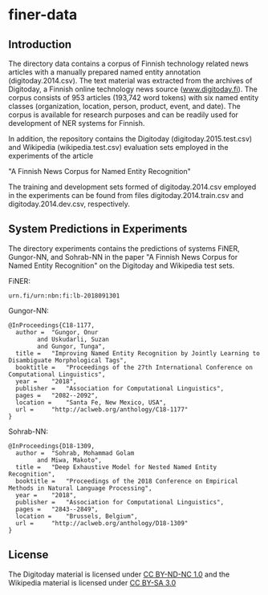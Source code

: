 # finer-data

## Introduction

The directory data contains a corpus of Finnish technology related news
articles with a manually prepared named entity annotation (digitoday.2014.csv). 
The text material was extracted from the archives of Digitoday, a Finnish
online technology news source (www.digitoday.fi). The corpus consists
of 953 articles (193,742 word tokens) with six named entity classes
(organization, location, person, product, event, and date). The corpus
is available for research purposes and can be readily used for
development of NER systems for Finnish.

In addition, the repository contains the Digitoday (digitoday.2015.test.csv) 
and Wikipedia (wikipedia.test.csv) evaluation sets employed in the experiments
of the article

"A Finnish News Corpus for Named Entity Recognition"

The training and development sets formed of digitoday.2014.csv employed in the experiments
can be found from files digitoday.2014.train.csv and digitoday.2014.dev.csv, respectively.



## System Predictions in Experiments

The directory experiments contains the predictions of systems FiNER, Gungor-NN, and Sohrab-NN in the paper "A Finnish News Corpus for Named Entity Recognition" on the Digitoday and Wikipedia test sets.

FiNER:

```
urn.fi/urn:nbn:fi:lb-2018091301
```

Gungor-NN:

```
@InProceedings{C18-1177,
  author = 	"Gungor, Onur
		and Uskudarli, Suzan
		and Gungor, Tunga",
  title = 	"Improving Named Entity Recognition by Jointly Learning to Disambiguate Morphological Tags",
  booktitle = 	"Proceedings of the 27th International Conference on Computational Linguistics",
  year = 	"2018",
  publisher = 	"Association for Computational Linguistics",
  pages = 	"2082--2092",
  location = 	"Santa Fe, New Mexico, USA",
  url = 	"http://aclweb.org/anthology/C18-1177"
}
```

Sohrab-NN:

``` 
@InProceedings{D18-1309,
  author = 	"Sohrab, Mohammad Golam
		and Miwa, Makoto",
  title = 	"Deep Exhaustive Model for Nested Named Entity Recognition",
  booktitle = 	"Proceedings of the 2018 Conference on Empirical Methods in Natural Language Processing",
  year = 	"2018",
  publisher = 	"Association for Computational Linguistics",
  pages = 	"2843--2849",
  location = 	"Brussels, Belgium",
  url = 	"http://aclweb.org/anthology/D18-1309"
}
```

## License 

The Digitoday material is licensed under [CC BY-ND-NC 1.0](https://creativecommons.org/licenses/by-nd-nc/1.0/fi/legalcode) and the Wikipedia material is licensed under [CC BY-SA 3.0](https://en.wikipedia.org/wiki/Wikipedia:Text_of_Creative_Commons_Attribution-ShareAlike_3.0_Unported_License)
